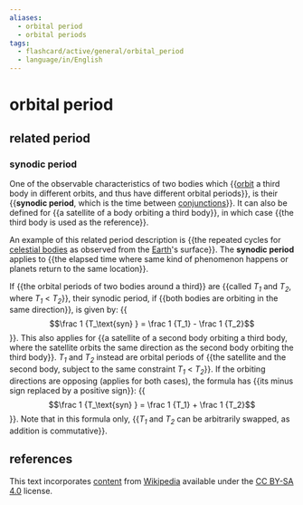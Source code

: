 ```yaml
---
aliases:
  - orbital period
  - orbital periods
tags:
  - flashcard/active/general/orbital_period
  - language/in/English
---
```


# orbital period

## related period

### synodic period

One of the observable characteristics of two bodies which {{[orbit](orbit.md) a third body in different orbits, and thus have different orbital periods}}, is their {{__synodic period__, which is the time between [conjunctions](conjunction%20(astronomy).md)}}. It can also be defined for {{a satellite of a body orbiting a third body}}, in which case {{the third body is used as the reference}}. <!--SR:!2025-02-18,160,310!2025-05-21,245,330!2024-10-01,66,310!2025-03-18,182,310-->

An example of this related period description is {{the repeated cycles for [celestial bodies](astronomical%20object.md) as observed from the [Earth](Earth.md)'s surface}}. The __synodic period__ applies to {{the elapsed time where same kind of phenomenon happens or planets return to the same location}}. <!--SR:!2024-11-23,95,290!2025-01-15,133,290-->

If {{the orbital periods of two bodies around a third}} are {{called _T<sub>1</sub>_ and _T<sub>2</sub>_, where _T<sub>1</sub>_ < _T<sub>2</sub>_}}, their synodic period, if {{both bodies are orbiting in the same direction}}, is given by: {{$$\frac 1 {T_\text{syn} } = \frac 1 {T_1} - \frac 1 {T_2}$$}}. This also applies for {{a satellite of a second body orbiting a third body, where the satellite orbits the same direction as the second body orbiting the third body}}. _T<sub>1</sub>_ and _T<sub>2</sub>_ instead are orbital periods of {{the satellite and the second body, subject to the same constraint _T<sub>1</sub>_ < _T<sub>2</sub>_}}. If the orbiting directions are opposing (applies for both cases), the formula has {{its minus sign replaced by a positive sign}}: {{$$\frac 1 {T_\text{syn} } = \frac 1 {T_1} + \frac 1 {T_2}$$}}. Note that in this formula only, {{_T<sub>1</sub>_ and _T<sub>2</sub>_ can be arbitrarily swapped, as addition is commutative}}. <!--SR:!2025-06-19,265,330!2025-06-14,261,330!2025-03-31,205,330!2024-10-02,67,310!2025-03-06,180,310!2024-11-08,92,290!2025-02-28,176,310!2025-06-22,267,330!2025-02-10,162,310-->

## references

This text incorporates [content](https://en.wikipedia.org/wiki/orbital_period) from [Wikipedia](Wikipedia.md) available under the [CC BY-SA 4.0](https://creativecommons.org/licenses/by-sa/4.0/) license.
